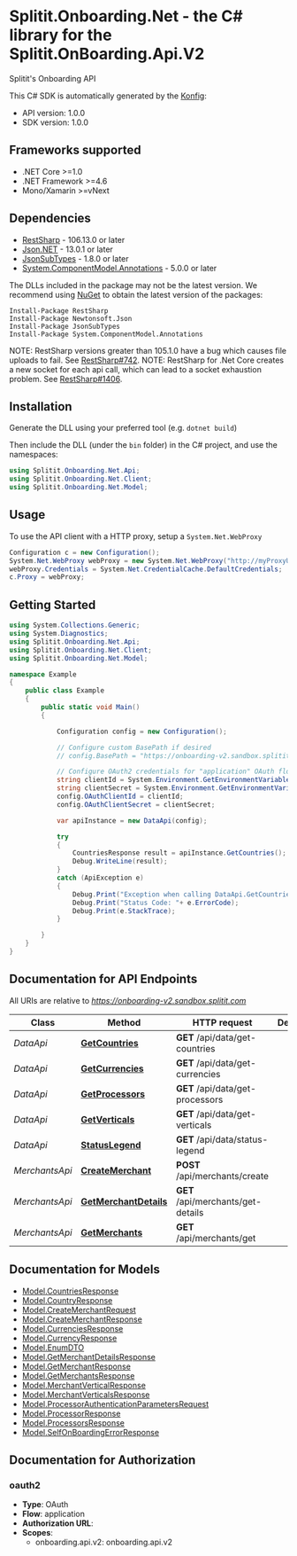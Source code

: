 # Splitit.Onboarding.Net - the C# library for the Splitit.OnBoarding.Api.V2

Splitit's Onboarding API

This C# SDK is automatically generated by the [Konfig](https://konfigthis.com):

- API version: 1.0.0
- SDK version: 1.0.0

<a name="frameworks-supported"></a>
## Frameworks supported
- .NET Core >=1.0
- .NET Framework >=4.6
- Mono/Xamarin >=vNext

<a name="dependencies"></a>
## Dependencies

- [RestSharp](https://www.nuget.org/packages/RestSharp) - 106.13.0 or later
- [Json.NET](https://www.nuget.org/packages/Newtonsoft.Json/) - 13.0.1 or later
- [JsonSubTypes](https://www.nuget.org/packages/JsonSubTypes/) - 1.8.0 or later
- [System.ComponentModel.Annotations](https://www.nuget.org/packages/System.ComponentModel.Annotations) - 5.0.0 or later

The DLLs included in the package may not be the latest version. We recommend using [NuGet](https://docs.nuget.org/consume/installing-nuget) to obtain the latest version of the packages:
```
Install-Package RestSharp
Install-Package Newtonsoft.Json
Install-Package JsonSubTypes
Install-Package System.ComponentModel.Annotations
```

NOTE: RestSharp versions greater than 105.1.0 have a bug which causes file uploads to fail. See [RestSharp#742](https://github.com/restsharp/RestSharp/issues/742).
NOTE: RestSharp for .Net Core creates a new socket for each api call, which can lead to a socket exhaustion problem. See [RestSharp#1406](https://github.com/restsharp/RestSharp/issues/1406).

<a name="installation"></a>
## Installation
Generate the DLL using your preferred tool (e.g. `dotnet build`)

Then include the DLL (under the `bin` folder) in the C# project, and use the namespaces:
```csharp
using Splitit.Onboarding.Net.Api;
using Splitit.Onboarding.Net.Client;
using Splitit.Onboarding.Net.Model;
```
<a name="usage"></a>
## Usage

To use the API client with a HTTP proxy, setup a `System.Net.WebProxy`
```csharp
Configuration c = new Configuration();
System.Net.WebProxy webProxy = new System.Net.WebProxy("http://myProxyUrl:80/");
webProxy.Credentials = System.Net.CredentialCache.DefaultCredentials;
c.Proxy = webProxy;
```

<a name="getting-started"></a>
## Getting Started

```csharp
using System.Collections.Generic;
using System.Diagnostics;
using Splitit.Onboarding.Net.Api;
using Splitit.Onboarding.Net.Client;
using Splitit.Onboarding.Net.Model;

namespace Example
{
    public class Example
    {
        public static void Main()
        {

            Configuration config = new Configuration();

            // Configure custom BasePath if desired
            // config.BasePath = "https://onboarding-v2.sandbox.splitit.com";

            // Configure OAuth2 credentials for "application" OAuth flow
            string clientId = System.Environment.GetEnvironmentVariable("CLIENT_ID");
            string clientSecret = System.Environment.GetEnvironmentVariable("CLIENT_SECRET");
            config.OAuthClientId = clientId;
            config.OAuthClientSecret = clientSecret;

            var apiInstance = new DataApi(config);

            try
            {
                CountriesResponse result = apiInstance.GetCountries();
                Debug.WriteLine(result);
            }
            catch (ApiException e)
            {
                Debug.Print("Exception when calling DataApi.GetCountries: " + e.Message );
                Debug.Print("Status Code: "+ e.ErrorCode);
                Debug.Print(e.StackTrace);
            }

        }
    }
}
```

<a name="documentation-for-api-endpoints"></a>
## Documentation for API Endpoints

All URIs are relative to *https://onboarding-v2.sandbox.splitit.com*

Class | Method | HTTP request | Description
------------ | ------------- | ------------- | -------------
*DataApi* | [**GetCountries**](docs/DataApi.md#getcountries) | **GET** /api/data/get-countries | 
*DataApi* | [**GetCurrencies**](docs/DataApi.md#getcurrencies) | **GET** /api/data/get-currencies | 
*DataApi* | [**GetProcessors**](docs/DataApi.md#getprocessors) | **GET** /api/data/get-processors | 
*DataApi* | [**GetVerticals**](docs/DataApi.md#getverticals) | **GET** /api/data/get-verticals | 
*DataApi* | [**StatusLegend**](docs/DataApi.md#statuslegend) | **GET** /api/data/status-legend | 
*MerchantsApi* | [**CreateMerchant**](docs/MerchantsApi.md#createmerchant) | **POST** /api/merchants/create | 
*MerchantsApi* | [**GetMerchantDetails**](docs/MerchantsApi.md#getmerchantdetails) | **GET** /api/merchants/get-details | 
*MerchantsApi* | [**GetMerchants**](docs/MerchantsApi.md#getmerchants) | **GET** /api/merchants/get | 


<a name="documentation-for-models"></a>
## Documentation for Models

 - [Model.CountriesResponse](docs/CountriesResponse.md)
 - [Model.CountryResponse](docs/CountryResponse.md)
 - [Model.CreateMerchantRequest](docs/CreateMerchantRequest.md)
 - [Model.CreateMerchantResponse](docs/CreateMerchantResponse.md)
 - [Model.CurrenciesResponse](docs/CurrenciesResponse.md)
 - [Model.CurrencyResponse](docs/CurrencyResponse.md)
 - [Model.EnumDTO](docs/EnumDTO.md)
 - [Model.GetMerchantDetailsResponse](docs/GetMerchantDetailsResponse.md)
 - [Model.GetMerchantResponse](docs/GetMerchantResponse.md)
 - [Model.GetMerchantsResponse](docs/GetMerchantsResponse.md)
 - [Model.MerchantVerticalResponse](docs/MerchantVerticalResponse.md)
 - [Model.MerchantVerticalsResponse](docs/MerchantVerticalsResponse.md)
 - [Model.ProcessorAuthenticationParametersRequest](docs/ProcessorAuthenticationParametersRequest.md)
 - [Model.ProcessorResponse](docs/ProcessorResponse.md)
 - [Model.ProcessorsResponse](docs/ProcessorsResponse.md)
 - [Model.SelfOnBoardingErrorResponse](docs/SelfOnBoardingErrorResponse.md)


<a name="documentation-for-authorization"></a>
## Documentation for Authorization

<a name="oauth2"></a>
### oauth2

- **Type**: OAuth
- **Flow**: application
- **Authorization URL**: 
- **Scopes**: 
  - onboarding.api.v2: onboarding.api.v2

